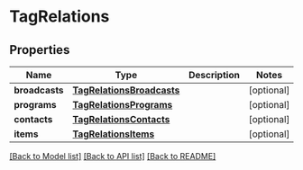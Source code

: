# TagRelations

## Properties
Name | Type | Description | Notes
------------ | ------------- | ------------- | -------------
**broadcasts** | [**TagRelationsBroadcasts**](TagRelationsBroadcasts.md) |  | [optional] 
**programs** | [**TagRelationsPrograms**](TagRelationsPrograms.md) |  | [optional] 
**contacts** | [**TagRelationsContacts**](TagRelationsContacts.md) |  | [optional] 
**items** | [**TagRelationsItems**](TagRelationsItems.md) |  | [optional] 

[[Back to Model list]](../README.md#documentation-for-models) [[Back to API list]](../README.md#documentation-for-api-endpoints) [[Back to README]](../README.md)


